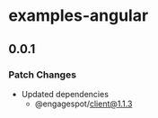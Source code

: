 # examples-angular

## 0.0.1

### Patch Changes

- Updated dependencies
  - @engagespot/client@1.1.3
